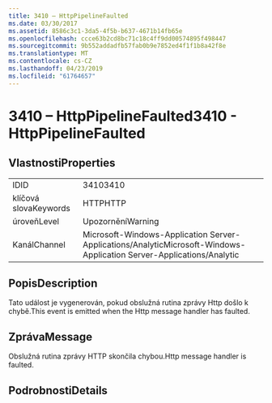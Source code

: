 ```yaml
---
title: 3410 – HttpPipelineFaulted
ms.date: 03/30/2017
ms.assetid: 8586c3c1-3da5-4f5b-b637-4671b14fb65e
ms.openlocfilehash: ccce63b2cd8bc71c18c4ff9dd00574895f498447
ms.sourcegitcommit: 9b552addadfb57fab0b9e7852ed4f1f1b8a42f8e
ms.translationtype: MT
ms.contentlocale: cs-CZ
ms.lasthandoff: 04/23/2019
ms.locfileid: "61764657"
---
```

# <a name="3410---httppipelinefaulted"></a><span data-ttu-id="85795-102">3410 – HttpPipelineFaulted</span><span class="sxs-lookup"><span data-stu-id="85795-102">3410 - HttpPipelineFaulted</span></span>
## <a name="properties"></a><span data-ttu-id="85795-103">Vlastnosti</span><span class="sxs-lookup"><span data-stu-id="85795-103">Properties</span></span>  
  
|||  
|-|-|  
|<span data-ttu-id="85795-104">ID</span><span class="sxs-lookup"><span data-stu-id="85795-104">ID</span></span>|<span data-ttu-id="85795-105">3410</span><span class="sxs-lookup"><span data-stu-id="85795-105">3410</span></span>|  
|<span data-ttu-id="85795-106">klíčová slova</span><span class="sxs-lookup"><span data-stu-id="85795-106">Keywords</span></span>|<span data-ttu-id="85795-107">HTTP</span><span class="sxs-lookup"><span data-stu-id="85795-107">HTTP</span></span>|  
|<span data-ttu-id="85795-108">úroveň</span><span class="sxs-lookup"><span data-stu-id="85795-108">Level</span></span>|<span data-ttu-id="85795-109">Upozornění</span><span class="sxs-lookup"><span data-stu-id="85795-109">Warning</span></span>|  
|<span data-ttu-id="85795-110">Kanál</span><span class="sxs-lookup"><span data-stu-id="85795-110">Channel</span></span>|<span data-ttu-id="85795-111">Microsoft-Windows-Application Server-Applications/Analytic</span><span class="sxs-lookup"><span data-stu-id="85795-111">Microsoft-Windows-Application Server-Applications/Analytic</span></span>|  
  
## <a name="description"></a><span data-ttu-id="85795-112">Popis</span><span class="sxs-lookup"><span data-stu-id="85795-112">Description</span></span>  
 <span data-ttu-id="85795-113">Tato událost je vygenerován, pokud obslužná rutina zprávy Http došlo k chybě.</span><span class="sxs-lookup"><span data-stu-id="85795-113">This event is emitted when the Http message handler has faulted.</span></span>  
  
## <a name="message"></a><span data-ttu-id="85795-114">Zpráva</span><span class="sxs-lookup"><span data-stu-id="85795-114">Message</span></span>  
 <span data-ttu-id="85795-115">Obslužná rutina zprávy HTTP skončila chybou.</span><span class="sxs-lookup"><span data-stu-id="85795-115">Http message handler is faulted.</span></span>  
  
## <a name="details"></a><span data-ttu-id="85795-116">Podrobnosti</span><span class="sxs-lookup"><span data-stu-id="85795-116">Details</span></span>
